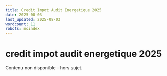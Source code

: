 ```yaml
---
title: Credit Impot Audit Energetique 2025
date: 2025-08-03
last_updated: 2025-08-03
wordcount: 11
robots: noindex
---
```


# credit impot audit energetique 2025

Contenu non disponible – hors sujet.